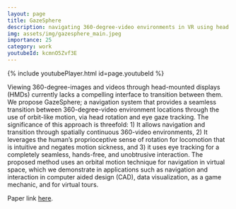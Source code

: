 ```yaml
---
layout: page
title: GazeSphere
description: navigating 360-degree-video environments in VR using head rotation and eye gaze
img: assets/img/gazesphere_main.jpeg
importance: 25
category: work
youtubeId: kcmnO5Zvf3E
---
```


{% include youtubePlayer.html id=page.youtubeId %}

Viewing 360-degree-images and videos through head-mounted displays (HMDs) currently lacks a compelling interface to transition between them. We propose GazeSphere; a navigation system that provides a seamless transition between 360-degree-video environment locations through the use of orbit-like motion, via head rotation and eye gaze tracking. The significance of this approach is threefold: 1) It allows navigation and transition through spatially continuous 360-video environments, 2) It leverages the human’s proprioceptive sense of rotation for locomotion that is intuitive and negates motion sickness, and 3) it uses eye tracking for a completely seamless, hands-free, and unobtrusive interaction. The proposed method uses an orbital motion technique for navigation in virtual space, which we demonstrate in applications such as navigation and interaction in computer aided design (CAD), data visualization, as a game mechanic, and for virtual tours.

Paper link <a href='https://yunsuenpai.com/assets/pdf/gazesphere.pdf'>here</a>.